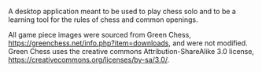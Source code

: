 A desktop application meant to be used to play chess solo and to be a learning tool for the rules of chess and common openings.

All game piece images were sourced from Green Chess, https://greenchess.net/info.php?item=downloads, and were not modified.
Green Chess uses the creative commons Attribution-ShareAlike 3.0 license, https://creativecommons.org/licenses/by-sa/3.0/.
